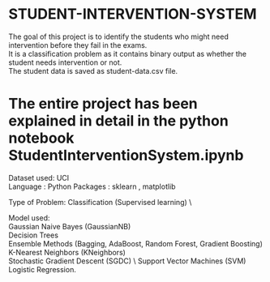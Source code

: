 # STUDENT-INTERVENTION-SYSTEM
The goal of this project is to identify the students who might need intervention before they fail in the exams. \
It is a classification problem as it contains binary output as whether the student needs intervention or not.  \
The student data is saved as student-data.csv file. 


# The entire project has been explained in detail in the python notebook StudentInterventionSystem.ipynb

Dataset used: UCI \
Language : Python Packages : sklearn , matplotlib 

Type of Problem: Classification (Supervised learning) \

Model used:  \
    Gaussian Naive Bayes (GaussianNB) \
    Decision Trees \
    Ensemble Methods (Bagging, AdaBoost, Random Forest, Gradient Boosting) \
    K-Nearest Neighbors (KNeighbors) \
    Stochastic Gradient Descent (SGDC) \ 
    Support Vector Machines (SVM) \
    Logistic Regression.


